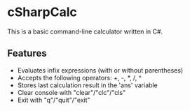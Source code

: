 # cSharpCalc
This is a basic command-line calculator written in C#. 

## Features
* Evaluates infix expressions (with or without parentheses)
* Accepts the following operators: +, -, *, /, ^
* Stores last calculation result in the 'ans' variable
* Clear console with "clear"/"clc"/"cls"
* Exit with "q"/"quit"/"exit"
